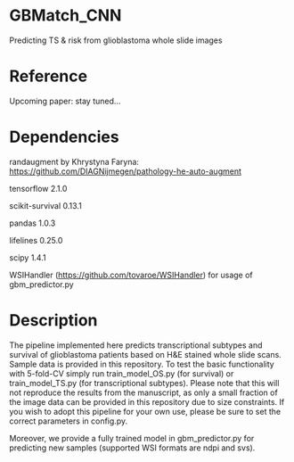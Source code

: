 # GBMatch_CNN
Predicting TS &amp; risk from glioblastoma whole slide images

# Reference
Upcoming paper: stay tuned...

# Dependencies
randaugment by Khrystyna Faryna: https://github.com/DIAGNijmegen/pathology-he-auto-augment

tensorflow 2.1.0

scikit-survival 0.13.1

pandas 1.0.3

lifelines 0.25.0

scipy 1.4.1

WSIHandler (https://github.com/tovaroe/WSIHandler) for usage of gbm_predictor.py

# Description
The pipeline implemented here predicts transcriptional subtypes and survival of glioblastoma patients based on H&E stained whole slide scans. Sample data is provided in this repository. To test the basic functionality with 5-fold-CV simply run train_model_OS.py (for survival) or train_model_TS.py (for transcriptional subtypes). Please note that this will not reproduce the results from the manuscript, as only a small fraction of the image data can be provided in this repository due to size constraints.
If you wish to adopt this pipeline for your own use, please be sure to set the correct parameters in config.py.

Moreover, we provide a fully trained model in gbm_predictor.py for predicting new samples (supported WSI formats are ndpi and svs).
